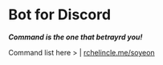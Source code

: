 Bot for Discord
============
__*Command is the one that betrayrd you!*__

Command list here > | [rchelincle.me/soyeon ](http://rchelincle.me/soyeon )

